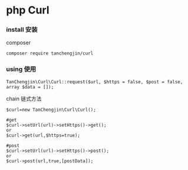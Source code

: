 # php Curl

### install 安装
composer
````
composer require tanchengjin/curl
````

### using 使用
````
TanChengjin\Curl\Curl::request($url, $https = false, $post = false, array $data = []);
````
chain 链式方法
````
$curl=new TanChengjin\Curl\Curl();

#get
$curl->setUrl(url)->setHttps()->get();
or
$curl->get(url,$https=true);

#post
$curl->setUrl(url)->setHttps()->post();
or
$curl->post(url,true,[postData]);
````